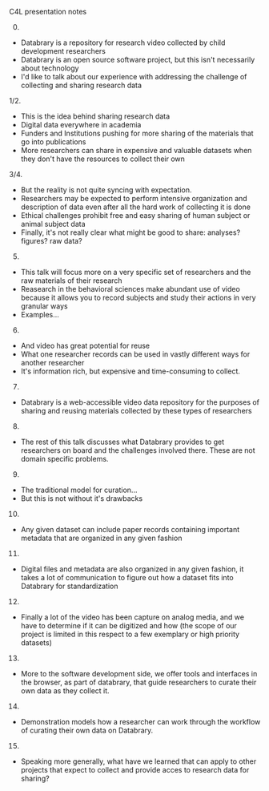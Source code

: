 C4L presentation notes

0.
  - Databrary is a repository for research video collected by child development researchers
  - Databrary is an open source software project, but this isn't necessarily about technology
  - I'd like to talk about our experience with addressing the challenge of collecting and sharing research data  

1/2.
  - This is the idea behind sharing research data
  - Digital data everywhere in academia
  - Funders and Institutions pushing for more sharing of the materials that go into publications
  - More researchers can share in expensive and valuable datasets when they don't have the resources to collect their own

3/4. 
  - But the reality is not quite syncing with expectation.
  - Researchers may be expected to perform intensive organization and description of data even after all the hard work of collecting it is done
  - Ethical challenges prohibit free and easy sharing of human subject or animal subject data
  - Finally, it's not really clear what might be good to share: analyses? figures? raw data?

5.
  - This talk will focus more on a very specific set of researchers and the raw materials of their research
  - Reasearch in the behavioral sciences make abundant use of video because it allows you to record subjects and study their actions in very granular ways
  - Examples...

6.
  - And video has great potential for reuse
  - What one researcher records can be used in vastly different ways for another researcher
  - It's information rich, but expensive and time-consuming to collect.

7.
  - Databrary is a web-accessible video data repository for the purposes of sharing and reusing materials collected by these types of researchers

8.
  - The rest of this talk discusses what Databrary provides to get researchers on board and the challenges involved there. These are not domain specific problems.

9.
  - The traditional model for curation...
  - But this is not without it's drawbacks


10.
  - Any given dataset can include paper records containing important metadata that are organized in any given fashion

11.
  - Digital files and metadata are also organized in any given fashion, it takes a lot of communication to figure out how a dataset fits into Databrary for standardization

12.
  - Finally a lot of the video has been capture on analog media, and we have to determine if it can be digitized and how (the scope of our project is limited in this respect to a few exemplary or high priority datasets)

13.
  - More to the software development side, we offer tools and interfaces in the browser, as part of databrary, that guide researchers to curate their own data as they collect it.


14.
  - Demonstration models how a researcher can work through the workflow of curating their own data on Databrary.


15. 
  - Speaking more generally, what have we learned that can apply to other projects that expect to collect and provide acces to research data for sharing?
